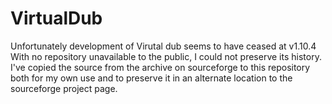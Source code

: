 # VirtualDub

Unfortunately development of Virutal dub seems to have ceased at v1.10.4
With no repository unavailable to the public, I could not preserve its history.
I've copied the source from the archive on sourceforge to this repository both for my own use and to preserve it in an alternate location to the sourceforge project page.

